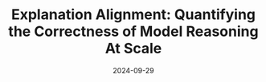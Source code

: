 ---
title: "Explanation Alignment: Quantifying the Correctness of Model Reasoning At Scale"
authors:
  - key: helenbang
  - key: angieboggust
  - key: arvindsatya
venue: eccv-excv
type: workshop
date: 2024-09-29
links:
  - name: Project
    icon: project
    url: https://vis.mit.edu/pubs/explanation-alignment/
  - name: Paper
    icon: paper
    url: https://excv-workshop.github.io/publication/explanation-alignment-quantifying-the-correctness-of-model-reasoning-at-scale/paper.pdf
  - name: Code
    icon: code
    url: "https://github.com/mitvis/explanation_alignment"
---